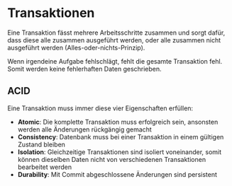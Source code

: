 # Transaktionen

Eine Transaktion fässt mehrere Arbeitsschritte zusammen und sorgt dafür, dass diese alle zusammen ausgeführt werden, oder alle zusammen nicht ausgeführt werden (Alles-oder-nichts-Prinzip).

Wenn irgendeine Aufgabe fehlschlägt, fehlt die gesamte Transaktion fehl. Somit werden keine fehlerhaften Daten geschrieben.

## ACID

Eine Transaktion muss immer diese vier Eigenschaften erfüllen:

- **Atomic**: Die komplette Transaktion muss erfolgreich sein, ansonsten werden alle Änderungen rückgängig gemacht
- **Consistency**: Datenbank muss bei einer Transaktion in einem gültigen Zustand bleiben
- **Isolation**: Gleichzeitige Transaktionen sind isoliert voneinander, somit können dieselben Daten nicht von verschiedenen Transaktionen bearbeitet werden
- **Durability**: Mit Commit abgeschlossene Änderungen sind persistent